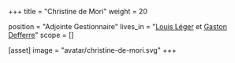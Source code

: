 +++
title = "Christine de Mori"
weight = 20

position = "Adjointe Gestionnaire"
lives_in = "[Louis Léger](/sites/louis-leger) et [Gaston Defferre](/sites/gaston-defferre)"
scope = []

[asset]
  image = "avatar/christine-de-mori.svg"
+++

<!-- [En savoir plus...](/about-list/sophie-jalon) -->

